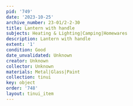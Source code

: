 ```yaml
---
pid: '749'
date: '2023-10-25'
archive_number: 23-01/2-2-30
title: Lantern with handle
subjects: Heating & Lighting|Camping|Homewares
description: Lantern with handle
extent: '1'
condition: Good
date_unvalidated: Unknown
creator: Unknown
collector: Unknown
materials: Metal|Glass|Paint
collection: tinui
key: object
order: '748'
layout: tinui_item
---
```


